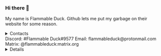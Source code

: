 ### Hi there 👋
My name is Flammable Duck. Github lets me put my garbage on their website for some reason.

<details>
<summary> Contacts <summary>
  Discord: #Flammable Duck#9577
  Email: flammableduck@protonmail.com
  Matrix: @flammableduck:matrix.org
<details>

Pronouns: She/Her
![](https://komarev.com/ghpvc/?username=Flammable-Duck&color=blueviolet&style=flat-square&label=FRIENDS-WHO'VE-STOPPED-BY)
<!--
**Flammable-Duck/Flammable-Duck** is a ✨ _special_ ✨ repository because its `README.md` (this file) appears on your GitHub profile.

Here are some ideas to get you started:

- 🔭 I’m currently working on ...
- 🌱 I’m currently learning ...
- 👯 I’m looking to collaborate on ...
- 🤔 I’m looking for help with ...
- 💬 Ask me about ...
- 📫 How to reach me: ...
- 😄 Pronouns: ...
- ⚡ Fun fact: ...
-->
